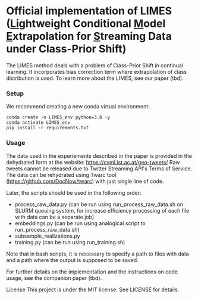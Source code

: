 # Official implementation of LIMES (<ins>Li</ins>ghtweight Conditional <ins>M</ins>odel <ins>E</ins>xtrapolation for <ins>S</ins>treaming Data under Class-Prior Shift)

The LIMES method deals with a problem of Class-Prior Shift in continual learning. 
It incorporates bias correction term where extrapolation of class distribution is used. 
To learn more about the LIMES, see our paper (tbd).

### Setup
We recommend creating a new conda virtual environment:
```
conda create -n LIMES_env python=3.8 -y
conda activate LIMES_env
pip install -r requirements.txt
```

### Usage
The data used in the experiements described in the paper is provided in the dehydrated form at the website: https://cvml.ist.ac.at/geo-tweets/
Raw tweets cannot be released due to Twitter Streaming API's Terms of Service. 
The data can be rehydrated using Twarc tool (https://github.com/DocNow/twarc) with just single line of code.

Later, the scripts should be used in the following order:
- process_raw_data.py (can be run using run_process_raw_data.sh on SLURM queuing system, for increase efficiency processing of each file with data can be a separate job)
- embeddings.py (can be run using analogical script to run_process_raw_data.sh)
- subsample_realizations.py
- training.py (can be run using run_training.sh)
 
Note that in bash scripts, it is necessary to specify a path to files with data and a path where the output is supposed to be saved.

For further details on the implementation and the instructions on code usage, see the companion paper (tbd).


License
This project is under the MIT license. See LICENSE for details.



